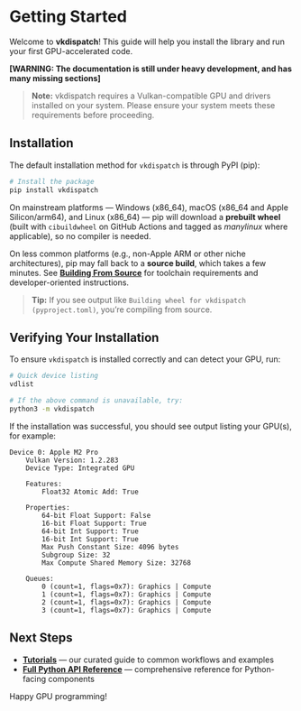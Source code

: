 # Getting Started

Welcome to **vkdispatch**! This guide will help you install the library and run your first GPU-accelerated code.

**[WARNING: The documentation is still under heavy development, and has many missing sections]**

> **Note:** vkdispatch requires a Vulkan-compatible GPU and drivers installed on your system. Please ensure your system meets these requirements before proceeding.

## Installation

The default installation method for `vkdispatch` is through PyPI (pip):

```bash
# Install the package
pip install vkdispatch
```

On mainstream platforms — Windows (x86_64), macOS (x86_64 and Apple Silicon/arm64), and Linux (x86_64) — pip will download a **prebuilt wheel** (built with `cibuildwheel` on GitHub Actions and tagged as *manylinux* where applicable), so no compiler is needed.

On less common platforms (e.g., non-Apple ARM or other niche architectures), pip may fall back to a **source build**, which takes a few minutes. See **[Building From Source](https://sharhar.github.io/vkdispatch/tutorials/building_from_source.html)** for toolchain requirements and developer-oriented instructions.

> **Tip:** If you see output like `Building wheel for vkdispatch (pyproject.toml)`, you’re compiling from source.

## Verifying Your Installation

To ensure `vkdispatch` is installed correctly and can detect your GPU, run:

```bash
# Quick device listing
vdlist

# If the above command is unavailable, try:
python3 -m vkdispatch
```

If the installation was successful, you should see output listing your GPU(s), for example:

```text
Device 0: Apple M2 Pro
    Vulkan Version: 1.2.283
    Device Type: Integrated GPU

    Features:
        Float32 Atomic Add: True

    Properties:
        64-bit Float Support: False
        16-bit Float Support: True
        64-bit Int Support: True
        16-bit Int Support: True
        Max Push Constant Size: 4096 bytes
        Subgroup Size: 32
        Max Compute Shared Memory Size: 32768

    Queues:
        0 (count=1, flags=0x7): Graphics | Compute
        1 (count=1, flags=0x7): Graphics | Compute
        2 (count=1, flags=0x7): Graphics | Compute
        3 (count=1, flags=0x7): Graphics | Compute
```

## Next Steps

- **[Tutorials](https://sharhar.github.io/vkdispatch/tutorials/index.html)** — our curated guide to common workflows and examples
- **[Full Python API Reference](https://sharhar.github.io/vkdispatch/python_api.html)** — comprehensive reference for Python-facing components

Happy GPU programming!
